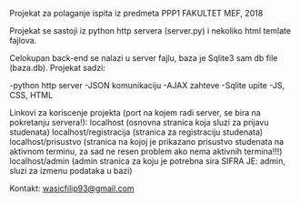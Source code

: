 Projekat za polaganje ispita iz predmeta PPP1 FAKULTET MEF, 2018


Projekat se sastoji iz python http servera (server.py) i nekoliko html temlate fajlova.

Celokupan back-end se nalazi u server fajlu, baza je Sqlite3 sam db file (baza.db).
Projekat sadzi:

-python http server
-JSON komunikaciju
-AJAX zahteve
-Sqlite upite
-JS, CSS, HTML


Linkovi za koriscenje projekta (port na kojem radi server, se bira na pokretanju servera!):
localhost (osnovna stranica koja sluzi za prijavu studenata)
localhost/registracija (stranica za registraciju studenata)
localhost/prisustvo (stranica na kojoj je prikazano prisustvo studenata na aktivnom terminu, za sad ne resen problem ako nema aktivnih termina!!!)
localhost/admin (admin stranica za koju je potrebna sira SIFRA JE: admin, sluzi za izmenu podataka u bazi)


Kontakt: wasicfilip93@gmail.com